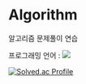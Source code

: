 # Algorithm
알고리즘 문제풀이 연습

프로그래밍 언어 : <img src="https://img.shields.io/badge/Python-3766AB?style=flat-square&logo=Python&logoColor=white"/>

[![Solved.ac Profile](http://mazassumnida.wtf/api/v2/generate_badge?boj=thdusdl)](https://solved.ac/thdusdl/)

